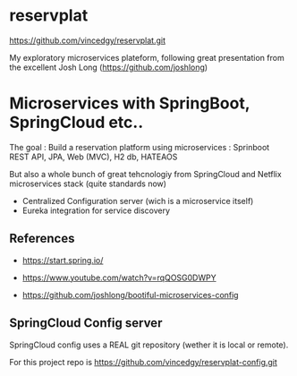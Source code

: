 # reservplat

https://github.com/vincedgy/reservplat.git

My exploratory microservices plateform, following great presentation from the excellent Josh Long (https://github.com/joshlong)

# Microservices with SpringBoot, SpringCloud etc..

The goal : 
Build a reservation platform using microservices : Sprinboot REST API, JPA, Web (MVC), H2 db, HATEAOS

But also a whole bunch of great tehcnologiy from SpringCloud and Netflix microservices stack (quite standards now)
- Centralized Configuration server (wich is a microservice itself)
- Eureka integration for service discovery

## References 

- https://start.spring.io/

- https://www.youtube.com/watch?v=rqQOSG0DWPY

- https://github.com/joshlong/bootiful-microservices-config

## SpringCloud Config server 

SpringCloud config uses a REAL git repository (wether it is local or remote).

For this project repo is https://github.com/vincedgy/reservplat-config.git

